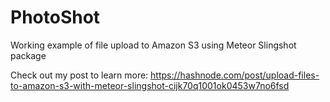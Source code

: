 # PhotoShot
Working example of file upload to Amazon S3 using Meteor Slingshot package

Check out my post to learn more: https://hashnode.com/post/upload-files-to-amazon-s3-with-meteor-slingshot-cijk70q1001ok0453w7no6fsd
